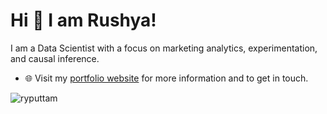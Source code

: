 
# Hi 👋 I am Rushya! 
I am a Data Scientist with a focus on marketing analytics, experimentation, and causal inference.

- 🌐 Visit my [portfolio website](https://ryputtam.github.io/) for more information and to get in touch.
<!---✍️ Follow me on [Medium](https://ryputtam.medium.com/) for more written content. -->

<p><img align="center" src="https://github-readme-streak-stats.herokuapp.com/?user=ryputtam&" alt="ryputtam" /></p>

<!--<p><img align="right" src="https://github-readme-stats.vercel.app/api/top-langs?username=ryputtam&show_icons=true&locale=en&layout=compact" alt="ryputtam" /></p> -->
<!---<p>&nbsp;<img align="center" src="https://github-readme-stats.vercel.app/api?username=ryputtam&show_icons=true&locale=en" alt="ryputtam" /></p> -->
[//]: # (Test comment)
[//]: # (https://rahuldkjain.github.io/gh-profile-readme-generator/)
[//]: # (https://github.com/abhisheknaiidu/awesome-github-profile-readme?tab=readme-ov-file)
